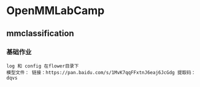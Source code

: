 # OpenMMLabCamp
 ## mmclassification
  ### 基础作业
    log 和 config 在flower目录下
    模型文件： 链接：https://pan.baidu.com/s/1MvK7qqFFxtnJ6eaj6JcGdg 提取码：dqvs
